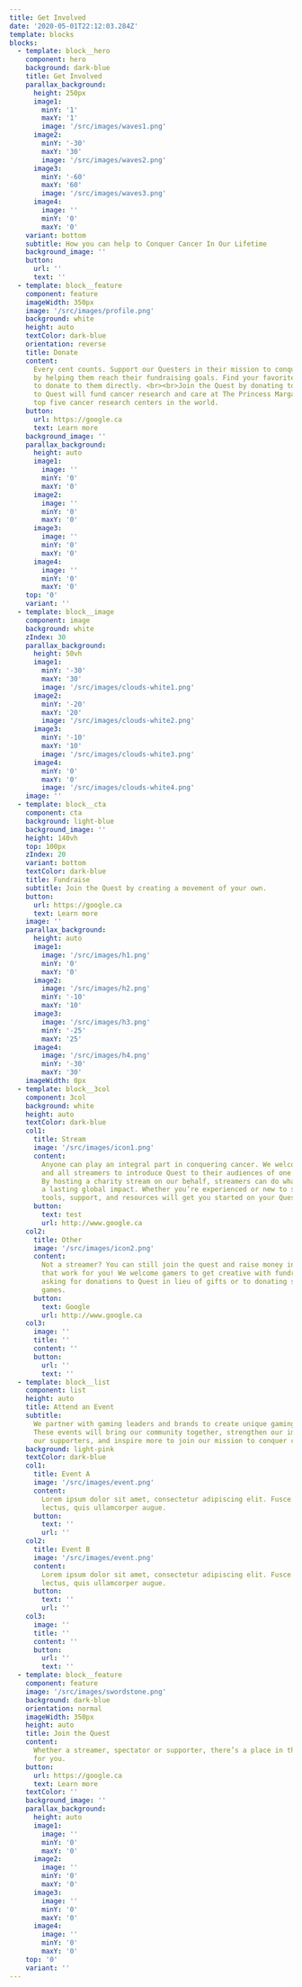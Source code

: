 ```yaml
---
title: Get Involved
date: '2020-05-01T22:12:03.284Z'
template: blocks
blocks:
  - template: block__hero
    component: hero
    background: dark-blue
    title: Get Involved
    parallax_background:
      height: 250px
      image1:
        minY: '1'
        maxY: '1'
        image: '/src/images/waves1.png'
      image2:
        minY: '-30'
        maxY: '30'
        image: '/src/images/waves2.png'
      image3:
        minY: '-60'
        maxY: '60'
        image: '/src/images/waves3.png'
      image4:
        image: ''
        minY: '0'
        maxY: '0'
    variant: bottom
    subtitle: How you can help to Conquer Cancer In Our Lifetime
    background_image: ''
    button:
      url: ''
      text: ''
  - template: block__feature
    component: feature
    imageWidth: 350px
    image: '/src/images/profile.png'
    background: white
    height: auto
    textColor: dark-blue
    orientation: reverse
    title: Donate
    content:
      Every cent counts. Support our Questers in their mission to conquer cancer
      by helping them reach their fundraising goals. Find your favorite streamers’ profiles
      to donate to them directly. <br><br>Join the Quest by donating today. Donations
      to Quest will fund cancer research and care at The Princess Margaret, one of the
      top five cancer research centers in the world.
    button:
      url: https://google.ca
      text: Learn more
    background_image: ''
    parallax_background:
      height: auto
      image1:
        image: ''
        minY: '0'
        maxY: '0'
      image2:
        image: ''
        minY: '0'
        maxY: '0'
      image3:
        image: ''
        minY: '0'
        maxY: '0'
      image4:
        image: ''
        minY: '0'
        maxY: '0'
    top: '0'
    variant: ''
  - template: block__image
    component: image
    background: white
    zIndex: 30
    parallax_background:
      height: 50vh
      image1:
        minY: '-30'
        maxY: '30'
        image: '/src/images/clouds-white1.png'
      image2:
        minY: '-20'
        maxY: '20'
        image: '/src/images/clouds-white2.png'
      image3:
        minY: '-10'
        maxY: '10'
        image: '/src/images/clouds-white3.png'
      image4:
        minY: '0'
        maxY: '0'
        image: '/src/images/clouds-white4.png'
    image: ''
  - template: block__cta
    component: cta
    background: light-blue
    background_image: ''
    height: 140vh
    top: 100px
    zIndex: 20
    variant: bottom
    textColor: dark-blue
    title: Fundraise
    subtitle: Join the Quest by creating a movement of your own.
    button:
      url: https://google.ca
      text: Learn more
    image: ''
    parallax_background:
      height: auto
      image1:
        image: '/src/images/h1.png'
        minY: '0'
        maxY: '0'
      image2:
        image: '/src/images/h2.png'
        minY: '-10'
        maxY: '10'
      image3:
        image: '/src/images/h3.png'
        minY: '-25'
        maxY: '25'
      image4:
        image: '/src/images/h4.png'
        minY: '-30'
        maxY: '30'
    imageWidth: 0px
  - template: block__3col
    component: 3col
    background: white
    height: auto
    textColor: dark-blue
    col1:
      title: Stream
      image: '/src/images/icon1.png'
      content:
        Anyone can play an integral part in conquering cancer. We welcome any
        and all streamers to introduce Quest to their audiences of one or millions.
        By hosting a charity stream on our behalf, streamers can do what they love for
        a lasting global impact. Whether you’re experienced or new to streaming, our
        tools, support, and resources will get you started on your Quest today.
      button:
        text: test
        url: http://www.google.ca
    col2:
      title: Other
      image: '/src/images/icon2.png'
      content:
        Not a streamer? You can still join the quest and raise money in ways
        that work for you! We welcome gamers to get creative with fundraising, from
        asking for donations to Quest in lieu of gifts or to donating sales of video
        games.
      button:
        text: Google
        url: http://www.google.ca
    col3:
      image: ''
      title: ''
      content: ''
      button:
        url: ''
        text: ''
  - template: block__list
    component: list
    height: auto
    title: Attend an Event
    subtitle:
      We partner with gaming leaders and brands to create unique gaming experiences.
      These events will bring our community together, strengthen our impact, celebrate
      our supporters, and inspire more to join our mission to conquer cancer.
    background: light-pink
    textColor: dark-blue
    col1:
      title: Event A
      image: '/src/images/event.png'
      content:
        Lorem ipsum dolor sit amet, consectetur adipiscing elit. Fusce at vehicula
        lectus, quis ullamcorper augue.
      button:
        text: ''
        url: ''
    col2:
      title: Event B
      image: '/src/images/event.png'
      content:
        Lorem ipsum dolor sit amet, consectetur adipiscing elit. Fusce at vehicula
        lectus, quis ullamcorper augue.
      button:
        text: ''
        url: ''
    col3:
      image: ''
      title: ''
      content: ''
      button:
        url: ''
        text: ''
  - template: block__feature
    component: feature
    image: '/src/images/swordstone.png'
    background: dark-blue
    orientation: normal
    imageWidth: 350px
    height: auto
    title: Join the Quest
    content:
      Whether a streamer, spectator or supporter, there’s a place in this Quest
      for you.
    button:
      url: https://google.ca
      text: Learn more
    textColor: ''
    background_image: ''
    parallax_background:
      height: auto
      image1:
        image: ''
        minY: '0'
        maxY: '0'
      image2:
        image: ''
        minY: '0'
        maxY: '0'
      image3:
        image: ''
        minY: '0'
        maxY: '0'
      image4:
        image: ''
        minY: '0'
        maxY: '0'
    top: '0'
    variant: ''
---
```

